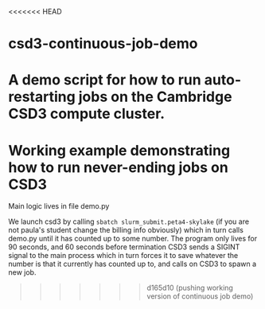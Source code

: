 <<<<<<< HEAD
# csd3-continuous-job-demo
A demo script for how to run auto-restarting jobs on the Cambridge CSD3 compute cluster.
=======
# Working example demonstrating how to run never-ending jobs on CSD3

Main logic lives in file demo.py

We launch csd3 by calling ```sbatch slurm_submit.peta4-skylake``` (if you are not paula's student change the billing info obviously) which in turn calls demo.py until it has counted up to some number. The program only lives for 90 seconds, and 60 seconds before termination CSD3 sends a SIGINT signal to the main process which in turn forces it to save whatever the number is that it currently has counted up to, and calls on CSD3 to spawn a new job.
>>>>>>> d165d10 (pushing working version of continuous job demo)
